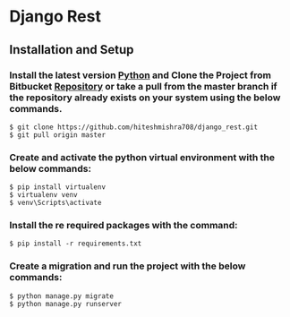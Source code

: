 # Django Rest

## Installation and Setup

### Install the latest version [Python](https://www.python.org/downloads/) and Clone the Project from Bitbucket [Repository](https://github.com/hiteshmishra708/django_rest) or take a pull from the master branch if the repository already exists on your system using the below commands.
    $ git clone https://github.com/hiteshmishra708/django_rest.git
    $ git pull origin master

### Create and activate the python virtual environment with the below commands:

    $ pip install virtualenv
    $ virtualenv venv
    $ venv\Scripts\activate

### Install the re required packages with the command:

    $ pip install -r requirements.txt

### Create a migration and run the project with the below commands:

    $ python manage.py migrate
    $ python manage.py runserver
